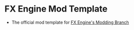 # FX Engine Mod Template

* The official mod template for [FX Engine's Modding Branch](https://github.com/TyDevX/FX-Engine/tree/modding-updated)
